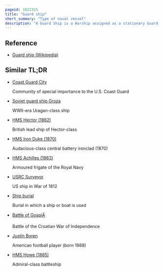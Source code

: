 ```yaml
---
pageid: 1622315
title: "Guard ship"
short_summary: "Type of naval vessel"
description: "A Guard Ship is a Warship assigned as a stationary Guard in a Port or Harbour, as opposed to a coastal Patrol Boat, which serves its protective Role at Sea."
---
```


## Reference

- [Guard ship (Wikipedia)](https://en.wikipedia.org/?curid=1622315)

## Similar TL;DR

- [Coast Guard City](/tldr/en/coast-guard-city)

  Community of special importance to the U.S. Coast Guard

- [Soviet guard ship Groza](/tldr/en/soviet-guard-ship-groza)

  WWII-era Uragan-class ship

- [HMS Hector (1862)](/tldr/en/hms-hector-1862)

  British lead ship of Hector-class

- [HMS Iron Duke (1870)](/tldr/en/hms-iron-duke-1870)

  Audacious-class central battery ironclad (1870)

- [HMS Achilles (1863)](/tldr/en/hms-achilles-1863)

  Armoured frigate of the Royal Navy

- [USRC Surveyor](/tldr/en/usrc-surveyor)

  US ship in War of 1812

- [Ship burial](/tldr/en/ship-burial)

  Burial in which a ship or boat is used

- [Battle of GospiÄ](/tldr/en/battle-of-gospic)

  Battle of the Croatian War of Independence

- [Justin Boren](/tldr/en/justin-boren)

  American football player (born 1988)

- [HMS Howe (1885)](/tldr/en/hms-howe-1885)

  Admiral-class battleship
